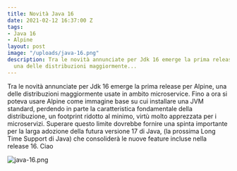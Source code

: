 ```yaml
---
title: Novità Java 16
date: 2021-02-12 16:37:00 Z
tags:
- Java 16
- Alpine
layout: post
image: "/uploads/java-16.png"
description: Tra le novità annunciate per Jdk 16 emerge la prima release per Alpine,
  una delle distribuzioni maggiormente...
---
```


Tra le novità annunciate per Jdk 16 emerge la prima release per Alpine, una delle distribuzioni maggiormente usate in ambito microservice. Fino a ora si poteva usare Alpine come immagine base su cui installare una JVM standard, perdendo in parte la caratteristica fondamentale della distribuzione, un footprint ridotto al minimo, virtù molto apprezzata per i microservizi. Superare questo limite dovrebbe fornire una spinta importante per la larga adozione della futura versione 17 di Java, (la prossima Long Time Support di Java) che consoliderà le nuove feature incluse nella release 16.
Ciao

![java-16.png](/uploads/java-16.png)